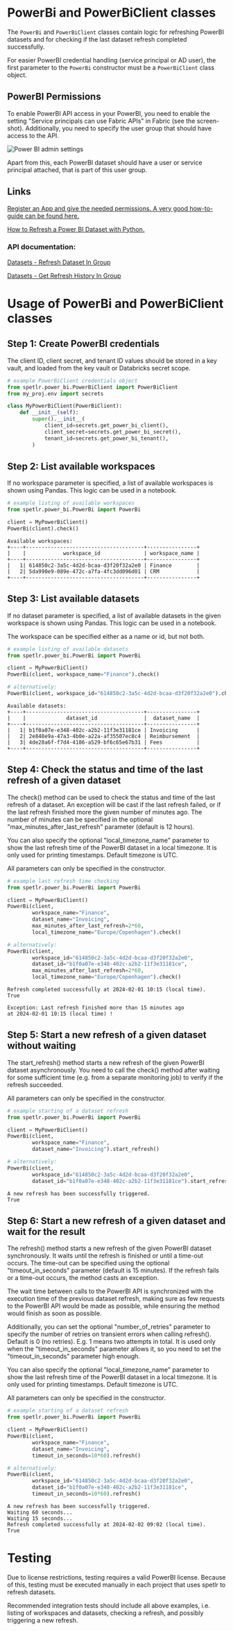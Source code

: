 
# PowerBi and PowerBiClient classes

The `PowerBi` and `PowerBiClient` classes contain logic for refreshing
PowerBI datasets and for checking if the last dataset refresh completed
successfully. 

For easier PowerBI credential handling (service principal or AD user),
the first parameter to the `PowerBi` constructor must be a `PowerBiClient`
class object. 

## PowerBI Permissions

To enable PowerBI API access in your PowerBI, you need to enable the setting
"Service principals can use Fabric APIs" in Fabric (see the screen-shot).
Additionally, you need to specify the user group that should have access 
to the API.

![Power BI admin settings](./admin_settings.png)

Apart from this, each PowerBI dataset should have a user or service principal
attached, that is part of this user group.


## Links

[Register an App and give the needed permissions. A very good how-to-guide can be found here.](https://www.sqlshack.com/how-to-access-power-bi-rest-apis-programmatically/)

[How to Refresh a Power BI Dataset with Python.](https://pbi-guy.com/2022/01/07/refresh-a-power-bi-dataset-with-python/)

### API documentation:

[Datasets - Refresh Dataset In Group](https://learn.microsoft.com/en-us/rest/api/power-bi/datasets/refresh-dataset-in-group)

[Datasets - Get Refresh History In Group](https://learn.microsoft.com/en-us/rest/api/power-bi/datasets/get-refresh-history-in-group)


# Usage of PowerBi and PowerBiClient classes

## Step 1: Create PowerBI credentials

The client ID, client secret, and tenant ID values should be stored in a key vault,
and loaded from the key vault or Databricks secret scope.

```python
# example PowerBiClient credentials object
from spetlr.power_bi.PowerBiClient import PowerBiClient 
from my_proj.env import secrets

class MyPowerBiClient(PowerBiClient):
    def __init__(self):
        super().__init__(
            client_id=secrets.get_power_bi_client(),
            client_secret=secrets.get_power_bi_secret(),
            tenant_id=secrets.get_power_bi_tenant(),
        )
```

## Step 2: List available workspaces

If no workspace parameter is specified, a list of available workspaces
is shown using Pandas. This logic can be used in a notebook.

```python
# example listing of available workspaces
from spetlr.power_bi.PowerBi import PowerBi 

client = MyPowerBiClient()
PowerBi(client).check()
```

```
Available workspaces:   
+----+--------------------------------------+----------------+
|    |            workspace_id              | workspace_name |
+----+--------------------------------------+----------------+
|   1| 614850c2-3a5c-4d2d-bcaa-d3f20f32a2e0 | Finance        |
|   2| 5da990e9-089e-472c-a7fa-4fc3dd096d01 | CRM            |
+----+--------------------------------------+----------------+
```

## Step 3: List available datasets

If no dataset parameter is specified, a list of available datasets
in the given workspace is shown using Pandas.
This logic can be used in a notebook.

The workspace can be specified either as a name or id, but not both.

```python
# example listing of available datasets
from spetlr.power_bi.PowerBi import PowerBi 

client = MyPowerBiClient()
PowerBi(client, workspace_name="Finance").check()

# alternatively:
PowerBi(client, workspace_id="614850c2-3a5c-4d2d-bcaa-d3f20f32a2e0").check()
```

```
Available datasets:
+----+--------------------------------------+----------------+
|    |             dataset_id               |  dataset_name  |
+----+--------------------------------------+----------------+
|   1| b1f0a07e-e348-402c-a2b2-11f3e31181ce | Invoicing      |
|   2| 2e848e9a-47a3-4b0e-a22a-af35507ec8c4 | Reimbursement  |
|   3| 4de28a6f-f7d4-4186-a529-bf6c65e67b31 | Fees           |
+----+--------------------------------------+----------------+
```

## Step 4: Check the status and time of the last refresh of a given dataset

The check() method can be used to check the status and time of the last
refresh of a dataset. An exception will be cast if the last refresh failed,
or if the last refresh finished more the given number of minutes ago.
The number of minutes can be specified in the optional
"max_minutes_after_last_refresh" parameter (default is 12 hours).

You can also specify the optional "local_timezone_name" parameter to show
the last refresh time of the PowerBI dataset in a local timezone.
It is only used for printing timestamps. Default timezone is UTC.

All parameters can only be specified in the constructor. 


```python
# example last refresh time checking
from spetlr.power_bi.PowerBi import PowerBi 

client = MyPowerBiClient()
PowerBi(client,
        workspace_name="Finance",
        dataset_name="Invoicing",
        max_minutes_after_last_refresh=2*60,
        local_timezone_name="Europe/Copenhagen").check()

# alternatively:
PowerBi(client,
        workspace_id="614850c2-3a5c-4d2d-bcaa-d3f20f32a2e0",
        dataset_id="b1f0a07e-e348-402c-a2b2-11f3e31181ce",
        max_minutes_after_last_refresh=2*60,
        local_timezone_name="Europe/Copenhagen").check()
```

```
Refresh completed successfully at 2024-02-01 10:15 (local time).
True   
```

```
Exception: Last refresh finished more than 15 minutes ago
at 2024-02-01 10:15 (local time) !
```

## Step 5: Start a new refresh of a given dataset without waiting

The start_refresh() method starts a new refresh of the given PowerBI
dataset asynchronously. You need to call the check() method after waiting
for some sufficient time (e.g. from a separate monitoring job) to verify
if the refresh succeeded.

All parameters can only be specified in the constructor. 


```python
# example starting of a dataset refresh
from spetlr.power_bi.PowerBi import PowerBi 

client = MyPowerBiClient()
PowerBi(client,
        workspace_name="Finance",
        dataset_name="Invoicing").start_refresh()

# alternatively:
PowerBi(client,
        workspace_id="614850c2-3a5c-4d2d-bcaa-d3f20f32a2e0",
        dataset_id="b1f0a07e-e348-402c-a2b2-11f3e31181ce").start_refresh()
```

```
A new refresh has been successfully triggered.
True
```

## Step 6: Start a new refresh of a given dataset and wait for the result

The refresh() method starts a new refresh of the given PowerBI dataset
synchronously. It waits until the refresh is finished or until a time-out
occurs. The time-out can be specified using the optional "timeout_in_seconds"
parameter (default is 15 minutes). 
If the refresh fails or a time-out occurs, the method casts an exception.

The wait time between calls to the PowerBI API is synchronized with the
execution time of the previous dataset refresh, making sure as few requests
to the PowerBI API would be made as possible, while ensuring the method
would finish as soon as possible.

Additionally, you can set the optional "number_of_retries" parameter to
specify the number of retries on transient errors when calling refresh().
Default is 0 (no retries). E.g. 1 means two attempts in total.
It is used only when the "timeout_in_seconds" parameter allows it,
so you need to set the "timeout_in_seconds" parameter high enough.

You can also specify the optional "local_timezone_name" parameter to show
the last refresh time of the PowerBI dataset in a local timezone.
It is only used for printing timestamps. Default timezone is UTC.

All parameters can only be specified in the constructor. 


```python
# example starting of a dataset refresh
from spetlr.power_bi.PowerBi import PowerBi 

client = MyPowerBiClient()
PowerBi(client,
        workspace_name="Finance",
        dataset_name="Invoicing",
        timeout_in_seconds=10*60).refresh()

# alternatively:
PowerBi(client,
        workspace_id="614850c2-3a5c-4d2d-bcaa-d3f20f32a2e0",
        dataset_id="b1f0a07e-e348-402c-a2b2-11f3e31181ce",
        timeout_in_seconds=10*60).refresh()
```

```
A new refresh has been successfully triggered.
Waiting 60 seconds...
Waiting 15 seconds...
Refresh completed successfully at 2024-02-02 09:02 (local time).
True
```

# Testing

Due to license restrictions, testing requires a valid PowerBI license.
Because of this, testing must be executed manually in each project
that uses spetlr to refresh datasets.

Recommended integration tests should include all above examples, i.e. 
listing of workspaces and datasets, checking a refresh, and possibly
triggering a new refresh.
